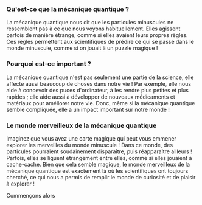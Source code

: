 ### Qu'est-ce que la mécanique quantique ?

La mécanique quantique nous dit que les particules minuscules ne ressemblent pas à ce que nous voyons habituellement. Elles agissent parfois de manière étrange, comme si elles avaient leurs propres règles. Ces règles permettent aux scientifiques de prédire ce qui se passe dans le monde minuscule, comme si on jouait à un puzzle magique !

### Pourquoi est-ce important ?

La mécanique quantique n'est pas seulement une partie de la science, elle affecte aussi beaucoup de choses dans notre vie ! Par exemple, elle nous aide à concevoir des puces d'ordinateur, à les rendre plus petites et plus rapides ; elle aide aussi à développer de nouveaux médicaments et matériaux pour améliorer notre vie. Donc, même si la mécanique quantique semble compliquée, elle a un impact important sur notre monde !

### Le monde merveilleux de la mécanique quantique

Imaginez que vous avez une carte magique qui peut vous emmener explorer les merveilles du monde minuscule ! Dans ce monde, des particules pourraient soudainement disparaître, puis réapparaître ailleurs ! Parfois, elles se liguent étrangement entre elles, comme si elles jouaient à cache-cache. Bien que cela semble magique, le monde merveilleux de la mécanique quantique est exactement là où les scientifiques ont toujours cherché, ce qui nous a permis de remplir le monde de curiosité et de plaisir à explorer !

Commençons alors
